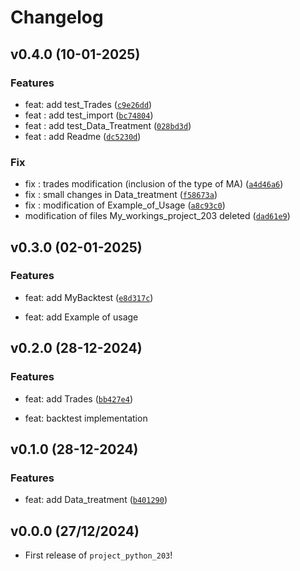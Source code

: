 # Changelog

<!--next-version-placeholder-->

## v0.4.0 (10-01-2025)
### Features
* feat: add test_Trades ([`c9e26dd`](https://github.com/deslisj/project_python_203/commit/c9e26ddfaf2dec71cf781d2b95410835609ff8c1))
* feat : add test_import ([`bc74804`](https://github.com/deslisj/project_python_203/commit/bc74804298164c211a23fdf93bb96aeece6da255))
* feat : add test_Data_Treatment ([`028bd3d`](https://github.com/deslisj/project_python_203/commit/028bd3d3d93ae7e31ad3dd0818dac178b7303a6a))
* feat : add Readme ([`dc5230d`](https://github.com/deslisj/project_python_203/commit/dc5230d959895cca220f86ef17a92de4d7d15a0c))

### Fix
* fix : trades modification (inclusion of the type of MA) ([`a4d46a6`](https://github.com/deslisj/project_python_203/commit/a4d46a63471cb7857350b301242cbf2be1ac66cd))
* fix : small changes in Data_treatment ([`f58673a`](https://github.com/deslisj/project_python_203/commit/f58673af3d6957278c4af05b6ce6b1a4ac482373))
* fix : modification of Example_of_Usage ([`a8c93c0`](https://github.com/deslisj/project_python_203/commit/a8c93c04608e32aaad24dbc39ca53514870d28c7))
* modification of files My_workings_project_203 deleted ([`dad61e9`](https://github.com/deslisj/project_python_203/commit/dad61e9655ac0b944111701ce8fdb0d93e884118))

## v0.3.0 (02-01-2025)

### Features
* feat: add MyBacktest ([`e8d317c`](https://github.com/deslisj/project_python_203/commit/e8d317c3b4f857496a502178c09f995adec46b1b))

* feat: add Example of usage


## v0.2.0 (28-12-2024)

### Features
* feat: add Trades ([`bb427e4`](https://github.com/deslisj/project_python_203/commit/bb427e4863afbe01b36a5eeb069898d8505ff47a))

* feat: backtest implementation


## v0.1.0 (28-12-2024)

### Features
* feat: add Data_treatment ([`b401290`](https://github.com/deslisj/project_python_203/commit/b401290af0c2c3c21038758d1924b73bcacef388))


## v0.0.0 (27/12/2024)

- First release of `project_python_203`!



